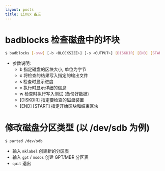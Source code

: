```yaml
---
layout: posts
title: Linux 备忘
---
```



# badblocks 检查磁盘中的坏块

```bash
$ badblocks [-svw] [-b <BLOCKSIZE>] [-o <OUTPUT>] [DISKDIR] [END] [START]
```

- 参数说明: 
    - b <BLOCKSIZE> 指定磁盘的区块大小, 单位为字节
    - o <OUTPUT> 将检查的结果写入指定的输出文件
    - s 检查时显示进度
    - v 执行时显示详细的信息
    - w 检查时执行写入测试 (备份好数据)
    - [DISKDIR] 指定要检查的磁盘装置
    - [END] [START] 指定开始区块和结束区块






# 修改磁盘分区类型 (以 /dev/sdb 为例)

```bash
$ parted /dev/sdb
```
- 输入 `mklabel` 创建新的分区表
- 输入 `gpt` / `msdos` 创建 GPT/MBR 分区表
- `quit` 退出

